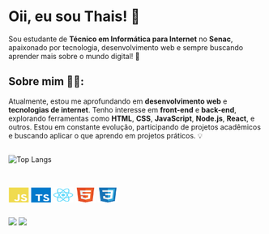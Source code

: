 # Oii, eu sou Thais! 👋

Sou estudante de **Técnico em Informática para Internet** no **Senac**, apaixonado por tecnologia, desenvolvimento web e sempre buscando aprender mais sobre o mundo digital! 🚀

## Sobre mim 🧑‍💻:

Atualmente, estou me aprofundando em **desenvolvimento web** e **tecnologias de internet**. Tenho interesse em **front-end** e **back-end**, explorando ferramentas como **HTML**, **CSS**, **JavaScript**, **Node.js**, **React**, e outros.
Estou em constante evolução, participando de projetos acadêmicos e buscando aplicar o que aprendo em projetos práticos. 💡

##

![Top Langs](https://github-readme-stats.vercel.app/api/top-langs/?username=anuraghazra&layout=compact)

##
<div style="display: inline_block"><br>
  <img align="center" alt="Js-image" height="30" width="40" src="https://raw.githubusercontent.com/devicons/devicon/master/icons/javascript/javascript-plain.svg">
  <img align="center" alt="Ts-image" height="30" width="40" src="https://raw.githubusercontent.com/devicons/devicon/master/icons/typescript/typescript-plain.svg">
  <img align="center" alt="React-image" height="30" width="40" src="https://raw.githubusercontent.com/devicons/devicon/master/icons/react/react-original.svg">
  <img align="center" alt="HTML-image" height="30" width="40" src="https://raw.githubusercontent.com/devicons/devicon/master/icons/html5/html5-original.svg">
  <img align="center" alt="CSS-image" height="30" width="40" src="https://raw.githubusercontent.com/devicons/devicon/master/icons/css3/css3-original.svg"
</div>
  
  ##
 
<div> 
  <a href = "mailto:thais.ssgarbosa@gmail.com"><img src="https://img.shields.io/badge/-Gmail-%23333?style=for-the-badge&logo=gmail&logoColor=white" target="_blank"></a>
  <a href="https://www.linkedin.com/in/thais-specian" target="_blank"><img src="https://img.shields.io/badge/-LinkedIn-%230077B5?style=for-the-badge&logo=linkedin&logoColor=white" target="_blank"></a> 
</div>
